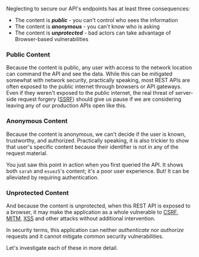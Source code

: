 Neglecting to secure our API's endpoints has at least three consequences:

- The content is **_public_** - you can't control who sees the information
- The content is **_anonymous_** - you can't know who is asking
- The content is **_unprotected_** - bad actors can take advantage of Browser-based vulnerabilities

### Public Content

Because the content is public, any user with access to the network location can command the API and see the data. While this can be mitigated somewhat with network security, practically speaking, most REST APIs are often exposed to the public internet through browsers or API gateways. Even if they weren't exposed to the public internet, the real threat of server-side request forgery ([SSRF](https://owasp.org/Top10/A10_2021-Server-Side_Request_Forgery_%28SSRF%29/)) should give us pause if we are considering leaving any of our production APIs open like this.

### Anonymous Content

Because the content is anonymous, we can't decide if the user is known, trustworthy, and authorized. Practically speaking, it is also trickier to show that user's specific content because their identifier is not in any of the request material.

You just saw this point in action when you first queried the API. It shows both `sarah` and `esuez5`'s content; it's a poor user experience. But! It can be alleviated by requiring authentication.

### Unprotected Content

And because the content is unprotected, when this REST API is exposed to a browser, it may make the application as a whole vulnerable to [CSRF](https://owasp.org/www-community/attacks/csrf), [MITM](https://owasp.org/www-community/attacks/Manipulator-in-the-middle_attack), [XSS](https://owasp.org/www-community/attacks/xss/) and other attacks without additional intervention.

In security terms, this application can neither _authenticate_ nor _authorize_ requests and it cannot mitigate common security vulnerabilities.

Let's investigate each of these in more detail.

